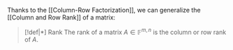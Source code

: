 Thanks to the [[Column-Row Factorization]], we can generalize the [[Column and Row Rank]] of a matrix:

>[!def|*] Rank
>The rank of a matrix $A \in \mathbb{F}^{m,n}$ is the column or row rank of $A$. 


